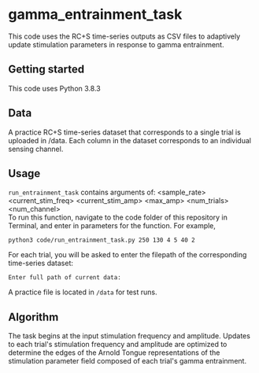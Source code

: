 # gamma_entrainment_task

This code uses the RC+S time-series outputs as CSV files to adaptively update stimulation parameters in response to gamma entrainment.

## Getting started

This code uses Python 3.8.3

## Data
A practice RC+S time-series dataset that corresponds to a single trial is uploaded in /data. Each column in the dataset corresponds to an individual sensing channel.

## Usage
```run_entrainment_task``` contains arguments of: <sample_rate> <current_stim_freq> <current_stim_amp> <max_amp> <num_trials> <num_channel>
<br/>To run this function, navigate to the code folder of this repository in Terminal, and enter in parameters for the function. For example,
```
python3 code/run_entrainment_task.py 250 130 4 5 40 2
```

For each trial, you will be asked to enter the filepath of the corresponding time-series dataset:
```
Enter full path of current data:
```
A practice file is located in ```/data``` for test runs.

## Algorithm
The task begins at the input stimulation frequency and amplitude. Updates to each trial's stimulation frequency and amplitude are optimized to determine the edges of the Arnold Tongue representations of the stimulation parameter field composed of each trial's gamma entrainment. 
